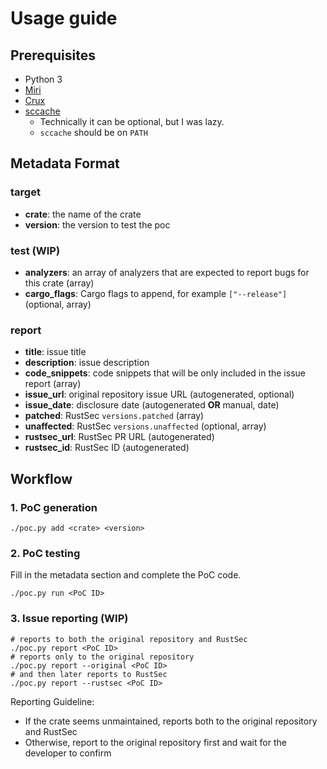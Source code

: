 # Usage guide

## Prerequisites

- Python 3
- [Miri](https://github.com/rust-lang/miri)
- [Crux](https://github.gatech.edu/ybae38/Crux)
- [sccache](https://github.com/mozilla/sccache)
  - Technically it can be optional, but I was lazy.
  - `sccache` should be on `PATH`

## Metadata Format

### target

- **crate**: the name of the crate
- **version**: the version to test the poc

### test (WIP)

- **analyzers**: an array of analyzers that are expected to report bugs for this crate (array)
- **cargo_flags**: Cargo flags to append, for example `["--release"]` (optional, array)

### report

- **title**: issue title
- **description**: issue description
- **code_snippets**: code snippets that will be only included in the issue report (array)
- **issue_url**: original repository issue URL (autogenerated, optional)
- **issue_date**: disclosure date (autogenerated **OR** manual, date)
- **patched**: RustSec `versions.patched` (array)
- **unaffected**: RustSec `versions.unaffected` (optional, array)
- **rustsec_url**: RustSec PR URL (autogenerated)
- **rustsec_id**: RustSec ID (autogenerated)

## Workflow

### 1. PoC generation

```shell
./poc.py add <crate> <version>
```

### 2. PoC testing

Fill in the metadata section and complete the PoC code.

```shell
./poc.py run <PoC ID>
```

### 3. Issue reporting (WIP)

```shell
# reports to both the original repository and RustSec
./poc.py report <PoC ID>
# reports only to the original repository
./poc.py report --original <PoC ID>
# and then later reports to RustSec
./poc.py report --rustsec <PoC ID>
```

Reporting Guideline:

- If the crate seems unmaintained, reports both to the original repository and RustSec
- Otherwise, report to the original repository first and wait for the developer to confirm
